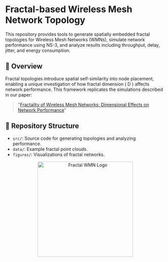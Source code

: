 # Fractal-based Wireless Mesh Network Topology

This repository provides tools to generate spatially embedded fractal topologies for Wireless Mesh Networks (WMNs), simulate network performance using NS-3, and analyze results including throughput, delay, jitter, and energy consumption.

## 📌 Overview

Fractal topologies introduce spatial self-similarity into node placement, enabling a unique investigation of how fractal dimension \( D \) affects network performance. This framework replicates the simulations described in our paper:

> "[Fractality of Wireless Mesh Networks: Dimensional Effects on Network Performance](#)"

## 📁 Repository Structure

- `src/`: Source code for generating topologies and analyzing performance.
- `data/`: Example fractal point clouds.
- `figures/`: Visualizations of fractal networks.

<p align="center">
  <img src="https://raw.githubusercontent.com/Zaidyn-marat/Fractal-based-WMNTopology/main/figures/logo.png" width="300" alt="Fractal WMN Logo">
</p>

